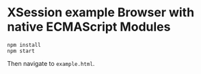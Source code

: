 # XSession example Browser with native ECMAScript Modules

```
npm install
npm start
```

Then navigate to `example.html`.
